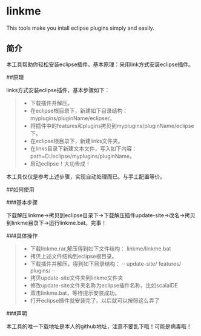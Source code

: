 linkme
======

This tools make you intall eclipse plugins simply and easily.
## 简介

本工具帮助你轻松安装eclipse插件。基本原理：采用link方式安装eclipse插件。

##原理

links方式安装eclipse插件，基本步骤如下：

> * 下载插件并解压。
> * 在eclipse根目录下，新建如下目录结构：myplugins/pluginName/eclipse/。
> * 将插件中的features和plugins拷贝到myplugins/pluginName/eclipse下。
> * 在eclipse根目录下，新建links文件夹。
> * 在links目录下新建文本文件，写入如下内容：path=D:/eclipse/myplugins/pluginName。
> * 启动eclipse！大功告成！

本工具仅仅是参考上述步骤，实现自动处理而已。与手工配置等价。

##如何使用

###基本步骤

下载解压linkme->拷贝到eclipse目录下->下载解压插件update-site->改名->拷贝到linkme目录下->运行linkme.bat。完事！


###具体操作

> * 下载linkme.rar,解压得到如下文件结构：
>       linkme/linkme.bat
> * 拷贝上述文件结构到eclipse根目录。
> * 下载插件并解压，得到如下目录结构：
··
       update-site/
			features/
			plugins/
··
> * 拷贝update-site文件夹到linkme文件夹
> * 修改update-site文件夹名称为eclipse插件名称，比如scalaIDE
> * 双击linkme.bat，等待提示安装成功。
> * 打开eclipse插件就安装完了。以后就可以按照这么弄了

###声明

本工具的唯一下载地址是本人的github地址，注意不要乱下哦！可能是病毒哦！